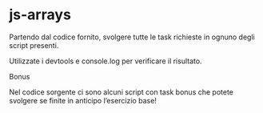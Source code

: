 js-arrays
===

Partendo dal codice fornito, svolgere tutte le task richieste in ognuno degli script presenti.

Utilizzate i devtools e console.log per verificare il risultato.

Bonus

Nel codice sorgente ci sono alcuni script con task bonus che potete svolgere se finite in anticipo l’esercizio base!
